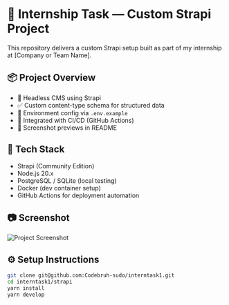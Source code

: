 # 🚀 Internship Task — Custom Strapi Project

This repository delivers a custom Strapi setup built as part of my internship at [Company or Team Name].

## 📦 Project Overview

- 🧠 Headless CMS using Strapi
- ✅ Custom content-type schema for structured data
- 🔐 Environment config via `.env.example`
- 🧪 Integrated with CI/CD (GitHub Actions)
- 📸 Screenshot previews in README

## 📂 Tech Stack

- Strapi (Community Edition)
- Node.js 20.x
- PostgreSQL / SQLite (local testing)
- Docker (dev container setup)
- GitHub Actions for deployment automation

## 📷 Screenshot

![Project Screenshot](path-to-your-screenshot.png)

## ⚙️ Setup Instructions

```bash
git clone git@github.com:Codebruh-sudo/interntask1.git
cd interntask1/strapi
yarn install
yarn develop

